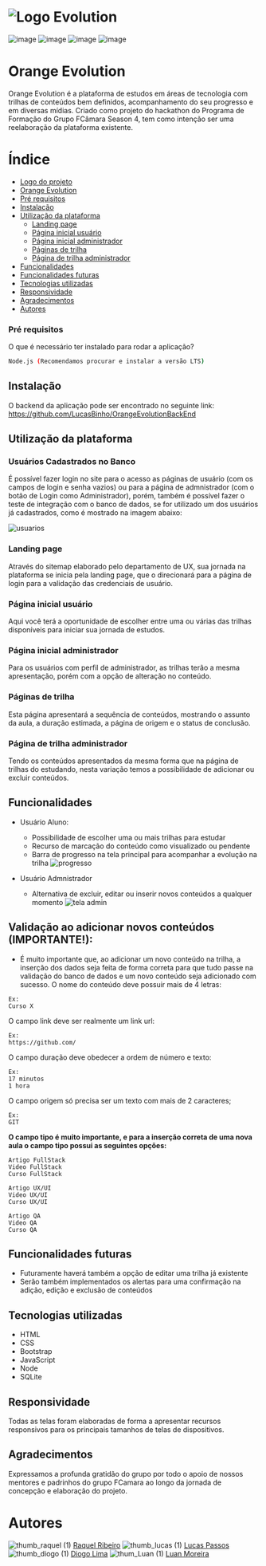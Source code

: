 # ![Logo Evolution](https://user-images.githubusercontent.com/96957356/201692914-855be391-a4b8-48d0-8c01-67eefd8f4633.png)

![image](https://img.shields.io/badge/Node.js-43853D?style=for-the-badge&logo=node.js&logoColor=white) ![image](https://img.shields.io/badge/HTML-239120?style=for-the-badge&logo=html5&logoColor=white)  ![image](https://img.shields.io/badge/JavaScript-F7DF1E?style=for-the-badge&logo=javascript&logoColor=black)  ![image](https://img.shields.io/badge/Bootstrap-563D7C?style=for-the-badge&logo=bootstrap&logoColor=white)

 # Orange Evolution

Orange Evolution é a plataforma de estudos em áreas de tecnologia com trilhas de conteúdos bem definidos, acompanhamento do seu progresso e em diversas mídias. Criado como projeto do hackathon do Programa de Formação do Grupo FCâmara Season 4, tem como intenção ser uma reelaboração da plataforma existente.

# Índice
* [Logo do projeto](#Logo-Evolution)
* [Orange Evolution](#Orange-Evolution)
* [Pré requisitos](#Pré-requisitos)
* [Instalação](#Instalação)
* [Utilização da plataforma](#Utilização-da-plataforma)
  * [Landing page](#Landing-page)
  * [Página inicial usuário](#Página-inicial-usuário)
  * [Página inicial administrador](#Página-inicial-administrador)
  * [Páginas de trilha](#Páginas-de-trilha)
  * [Página de trilha administrador](#Página-de-trilha-administrador)
* [Funcionalidades](#Funcionalidades)
* [Funcionalidades futuras](#Funcionalidades-futuras)
* [Tecnologias utilizadas](#Tecnologias-utilizadas)
* [Responsividade](#Responsividade)
* [Agradecimentos](#Agradecimentos)
* [Autores](#Autores)

### Pré requisitos 
O que é necessário ter instalado para rodar a aplicação?
```bash
Node.js (Recomendamos procurar e instalar a versão LTS)
```

## Instalação
O backend da aplicação pode ser encontrado no seguinte link:
<https://github.com/LucasBinho/OrangeEvolutionBackEnd>

## Utilização da plataforma

### Usuários Cadastrados no Banco
É possível fazer login no site para o acesso as páginas de usuário (com os campos de login e senha vazios) ou para a página de admnistrador (com o botão de Login como Administrador), porém, também é possível fazer o teste de integração com o banco de dados, se for utilizado um dos usuários já cadastrados, como é mostrado na imagem abaixo:

![usuarios](./images/Usuarios.PNG)



### Landing page
Através do sitemap elaborado pelo departamento de UX, sua jornada na plataforma se inicia pela landing page, que o direcionará para a página de login para a validação das credenciais de usuário.

### Página inicial usuário
Aqui você terá a oportunidade de escolher entre uma ou várias das trilhas disponíveis para iniciar sua jornada de estudos.

### Página inicial administrador
Para os usuários com perfil de administrador, as trilhas terão a mesma apresentação, porém com a opção de alteração no conteúdo.

### Páginas de trilha
Esta página apresentará a sequência de conteúdos, mostrando o assunto da aula,  a duração estimada, a página de origem e o status de conclusão.

### Página de trilha administrador
Tendo os conteúdos apresentados da mesma forma que na página de trilhas do estudando, nesta variação temos a possibilidade de adicionar ou excluir conteúdos.

## Funcionalidades
  + Usuário Aluno:
    - Possibilidade de escolher uma ou mais trilhas para estudar
    - Recurso de marcação do conteúdo como visualizado ou pendente
    - Barra de progresso na tela principal para acompanhar a evolução na trilha
![progresso](https://user-images.githubusercontent.com/96957356/201769299-1f7a338f-5092-43b5-80f2-e6e9cae23f09.gif)

  + Usuário Admnistrador
    - Alternativa de excluir, editar ou inserir novos conteúdos a qualquer momento
![tela admin](https://user-images.githubusercontent.com/96957356/201770163-ed1361d1-4fe5-4657-a0f3-72599928c86e.png)

## **Validação ao adicionar novos conteúdos (**IMPORTANTE!**):**
 - É muito importante que, ao adicionar um novo conteúdo na trilha, a inserção dos dados seja feita de forma correta para que tudo passe na validação do banco de dados e um novo conteúdo seja adicionado com sucesso. 
 O nome do conteúdo deve possuir mais de 4 letras:
 ```
 Ex:
 Curso X
```
O campo link deve ser realmente um link url:
 ```
 Ex:
 https://github.com/
```
O campo duração deve obedecer a ordem de número e texto:
 ```
 Ex:
 17 minutos
 1 hora
```
O campo origem só precisa ser um texto com mais de 2 caracteres;
 ```
 Ex:
 GIT
```
**O campo tipo é muito importante, e para a inserção correta de uma nova aula o campo tipo possui as seguintes opções:**
 ```
Artigo FullStack
Video FullStack
Curso FullStack

Artigo UX/UI
Video UX/UI
Curso UX/UI

Artigo QA
Video QA
Curso QA
```

## Funcionalidades futuras
* Futuramente haverá também a opção de editar uma trilha já existente
* Serão também implementados os alertas para uma confirmação na adição, edição e exclusão de conteúdos

## Tecnologias utilizadas
* HTML
* CSS
* Bootstrap
* JavaScript
* Node
* SQLite

## Responsividade
Todas as telas foram elaboradas de forma a apresentar recursos responsivos para os principais tamanhos de telas de dispositivos.

## Agradecimentos
Expressamos a profunda gratidão do grupo por todo o apoio de nossos mentores e padrinhos do grupo FCamara ao longo da jornada de concepção e elaboração do projeto.

# Autores
![thumb_raquel (1)](https://user-images.githubusercontent.com/96957356/201738714-e3422ab0-8d9e-40ed-a04b-e5b9f73752c8.jpg) [Raquel Ribeiro](https://www.behance.net/raquelalribeiro)
![thumb_lucas (1)](https://user-images.githubusercontent.com/96957356/201738718-bf32611f-9f5e-40c9-ba99-ebb7ce0f3bcb.jpg) [Lucas Passos](https://github.com/LucasBinho) 
![thumb_diogo (1)](https://user-images.githubusercontent.com/96957356/201738720-d6fd1d24-8e83-459b-ba66-1ba2d9c37046.jpg) [Diogo Lima](https://github.com/diogoOLima) 
![thum_Luan (1)](https://user-images.githubusercontent.com/96957356/201738253-8171cc67-d791-4f74-a43a-a1c814732c43.jpg) [Luan Moreira](https://github.com/luanmoreira59)
